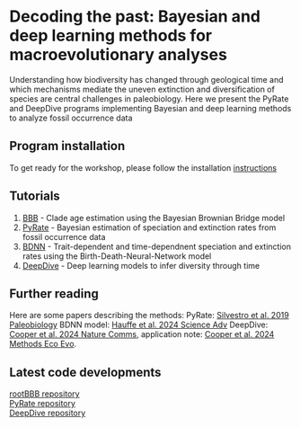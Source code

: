 # Decoding the past: Bayesian and deep learning methods for macroevolutionary analyses

Understanding how biodiversity has changed through geological time and which mechanisms mediate the uneven extinction and diversification of species are central challenges in paleobiology. Here we present the PyRate and DeepDive programs implementing Bayesian and deep learning methods to analyze fossil occurrence data

## Program installation

To get ready for the workshop, please follow the installation [instructions](https://github.com/decoding-the-past/decoding_the_past/tree/main/programs)

## Tutorials
1. [BBB](https://github.com/decoding-the-past/decoding_the_past/tree/main/tutorials/BBB) - Clade age estimation using the Bayesian Brownian Bridge model
2. [PyRate](https://github.com/decoding-the-past/decoding_the_past/tree/main/tutorials/PyRate) - Bayesian estimation of speciation and extinction rates from fossil occurrence data
3. [BDNN](https://github.com/decoding-the-past/decoding_the_past/tree/main/tutorials/BDNN) - Trait-dependent and time-dependnent speciation and extinction rates using the Birth-Death-Neural-Network model
4. [DeepDive](https://github.com/decoding-the-past/decoding_the_past/tree/main/tutorials/DeepDive) - Deep learning models to infer diversity through time

## Further reading
Here are some papers describing the methods:
PyRate: [Silvestro et al. 2019 Paleobiology](https://doi.org/10.1017/pab.2019.23)
BDNN model: [Hauffe et al. 2024 Science Adv](https://www.science.org/doi/full/10.1126/sciadv.adl2643)
DeepDive: [Cooper et al. 2024 Nature Comms](https://www.nature.com/articles/s41467-024-48434-7), application note: [Cooper et al. 2024 Methods Eco Evo](https://doi.org/10.1111/2041-210X.70070).


## Latest code developments 
[rootBBB repository](https://github.com/dsilvestro/rootBBB)  
[PyRate repository](https://github.com/dsilvestro/PyRate)  
[DeepDive repository](https://github.com/DeepDive-project)
